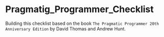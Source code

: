 # Pragmatig_Programmer_Checklist
Building this checklist based on the book `The Pragmatic Programmer 20th Anniversary Edition` by David Thomas and Andrew Hunt.
